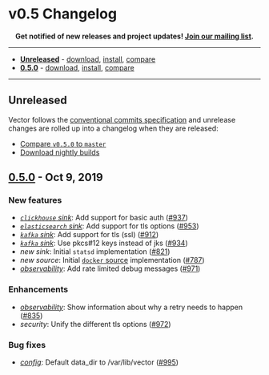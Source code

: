 # v0.5 Changelog

<p align="center">
  <strong>
    Get notified of new releases and project updates! <a href="https://vector.dev/mailing_list/">Join our mailing list<a/>.
  </strong>
</p>

---

* [**Unreleased**](#unreleased) - [download][urls.vector_nightly_builds], [install][docs.installation.manual], [compare][urls.compare_v0.5.0...master]
* [**0.5.0**](#050---oct-9-2019) - [download][urls.v0.5.0], [install][docs.installation], [compare][urls.compare_v0.4.0...v0.5.0]

---

## Unreleased

Vector follows the [conventional commits specification][urls.conventional_commits] and unrelease changes are rolled up into a changelog when they are released:

* [Compare `v0.5.0` to `master`][urls.compare_v0.5.0...master]
* [Download nightly builds][urls.vector_nightly_builds]

## [0.5.0][urls.v0.5.0] - Oct 9, 2019

### New features

* *[`clickhouse` sink][docs.sinks.clickhouse]*: Add support for basic auth ([#937][urls.pr_937])
* *[`elasticsearch` sink][docs.sinks.elasticsearch]*: Add support for tls options ([#953][urls.pr_953])
* *[`kafka` sink][docs.sinks.kafka]*: Add support for tls (ssl) ([#912][urls.pr_912])
* *[`kafka` sink][docs.sinks.kafka]*: Use pkcs#12 keys instead of jks ([#934][urls.pr_934])
* *new sink*: Initial `statsd` implementation ([#821][urls.pr_821])
* *new source*: Initial [`docker` source][docs.sources.docker] implementation ([#787][urls.pr_787])
* *[observability][docs.monitoring]*: Add rate limited debug messages ([#971][urls.pr_971])

### Enhancements

* *[observability][docs.monitoring]*: Show information about why a retry needs to happen ([#835][urls.pr_835])
* *security*: Unify the different tls options ([#972][urls.pr_972])

### Bug fixes

* *[config][docs.configuration]*: Default data_dir to /var/lib/vector ([#995][urls.pr_995])


[docs.configuration]: https://docs.vector.dev/usage/configuration
[docs.installation.manual]: https://docs.vector.dev/setup/installation/manual
[docs.installation]: https://docs.vector.dev/setup/installation
[docs.monitoring]: https://docs.vector.dev/usage/administration/monitoring
[docs.sinks.clickhouse]: https://docs.vector.dev/usage/configuration/sinks/clickhouse
[docs.sinks.elasticsearch]: https://docs.vector.dev/usage/configuration/sinks/elasticsearch
[docs.sinks.kafka]: https://docs.vector.dev/usage/configuration/sinks/kafka
[docs.sources.docker]: https://docs.vector.dev/usage/configuration/sources/docker
[urls.compare_v0.4.0...v0.5.0]: https://github.com/timberio/vector/compare/v0.4.0...v0.5.0
[urls.compare_v0.5.0...master]: https://github.com/timberio/vector/compare/v0.5.0...master
[urls.conventional_commits]: https://www.conventionalcommits.org
[urls.pr_787]: https://github.com/timberio/vector/pull/787
[urls.pr_821]: https://github.com/timberio/vector/pull/821
[urls.pr_835]: https://github.com/timberio/vector/pull/835
[urls.pr_912]: https://github.com/timberio/vector/pull/912
[urls.pr_934]: https://github.com/timberio/vector/pull/934
[urls.pr_937]: https://github.com/timberio/vector/pull/937
[urls.pr_953]: https://github.com/timberio/vector/pull/953
[urls.pr_971]: https://github.com/timberio/vector/pull/971
[urls.pr_972]: https://github.com/timberio/vector/pull/972
[urls.pr_995]: https://github.com/timberio/vector/pull/995
[urls.v0.5.0]: https://github.com/timberio/vector/releases/tag/v0.5.0
[urls.vector_nightly_builds]: http://packages.timber.io/vector/nightly/latest/
